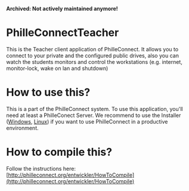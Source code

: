 __Archived: Not actively maintained anymore!__

# PhilleConnectTeacher
This is the Teacher client application of PhilleConnect. It allows you to connect to your private and the configured public drives, also you can watch the students monitors and control the workstations (e.g. internet, monitor-lock, wake on lan and shutdown)

# How to use this?
This is a part of the PhilleConnect system. To use this application, you'll need at least a PhilleConect Server. We recommend to use the Installer ([Windows](https://github.com/philleconnect/ClientSetup-Windows/releases), [Linux](https://github.com/philleconnect/ClientSetup-Linux/releases)) if you want to use PhilleConnect in a productive environment.

# How to compile this?
Follow the instructions here: [http://philleconnect.org/entwickler/HowToCompile](http://philleconnect.org/entwickler/HowToCompile)
